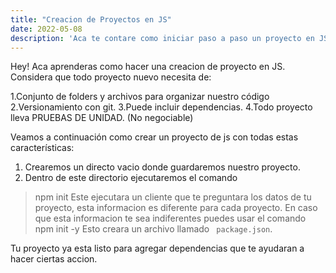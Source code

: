 ```yaml
---
title: "Creacion de Proyectos en JS"
date: 2022-05-08
description: 'Aca te contare como iniciar paso a paso un proyecto en JS'
---
```


Hey! Aca aprenderas como hacer una creacion de proyecto en JS.
Considera que todo proyecto nuevo necesita de:

1.Conjunto de folders y archivos para organizar nuestro código
2.Versionamiento con git.
3.Puede incluir dependencias.
4.Todo proyecto lleva PRUEBAS DE UNIDAD. (No negociable)

Veamos a continuación como crear un proyecto de js con todas estas características:
1. Crearemos un directo vacio donde guardaremos nuestro proyecto.
2. Dentro de este directorio ejecutaremos el comando
>npm init
Este ejecutara un cliente que te preguntara los datos de tu proyecto, esta informacion es diferente para cada proyecto.
En caso que esta informacion te sea indiferentes puedes usar el comando
>npm init -y
Esto creara un archivo llamado ` package.json`.

Tu proyecto ya esta listo para agregar dependencias que te ayudaran a hacer ciertas accion.
